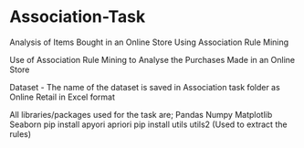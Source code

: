 # Association-Task
Analysis of Items Bought in an Online Store Using  Association Rule Mining

Use of Association Rule Mining to Analyse the Purchases Made in an Online Store

Dataset - The name of the dataset is saved in Association task folder as Online Retail in Excel format

All libraries/packages used for the task are; 
Pandas 
Numpy 
Matplotlib 
Seaborn 
pip install apyori
apriori
pip install utils
utils2 (Used to extract the rules)
